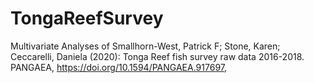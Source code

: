 # TongaReefSurvey
Multivariate Analyses of Smallhorn-West, Patrick F; Stone, Karen; Ceccarelli, Daniela (2020): Tonga Reef fish survey raw data 2016-2018. PANGAEA, https://doi.org/10.1594/PANGAEA.917697,
